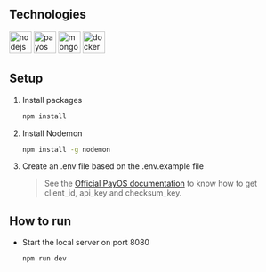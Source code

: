 ## Technologies

<p float="left">
	<img src="https://user-images.githubusercontent.com/25181517/183568594-85e280a7-0d7e-4d1a-9028-c8c2209e073c.png" height="40" alt="nodejs"/>
	<img src="https://payos.vn/wp-content/uploads/sites/13/2023/07/payos-logo.svg" height="40" alt="payos"/>
	<img src="https://user-images.githubusercontent.com/25181517/182884177-d48a8579-2cd0-447a-b9a6-ffc7cb02560e.png" height="40" alt="mongodb"/>
	<img src="https://user-images.githubusercontent.com/25181517/117207330-263ba280-adf4-11eb-9b97-0ac5b40bc3be.png" height="40" alt="docker"/>
</p>

## Setup

1. Install packages

	```bash
	npm install
	```

2. Install Nodemon

	```bash
	npm install -g nodemon
	```

3. Create an .env file based on the .env.example file

	> See the [Official PayOS documentation](https://payos.vn/docs/api/) to know how to get client_id, api_key and checksum_key.

## How to run

- Start the local server on port 8080

	```bash
	npm run dev
	```
